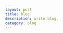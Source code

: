 ```yaml
---
layout: post
title: blog
description: write blog.
category: blog
---
```






[sysuzhyupeng]:    http://sysuzhyupeng.github.io  "sysuzhyupeng"
